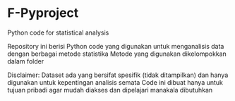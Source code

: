 # F-Pyproject
Python code for statistical analysis

Repository ini berisi Python code yang digunakan untuk menganalisis data dengan berbagai metode statistika 
Metode yang digunakan dikelompokkan dalam folder

Disclaimer: Dataset ada yang bersifat spesifik (tidak ditampilkan) dan hanya digunakan untuk kepentingan analisis semata
Code ini dibuat hanya untuk tujuan pribadi agar mudah diakses dan dipelajari manakala dibutuhkan
